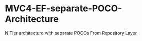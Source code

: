 MVC4-EF-separate-POCO-Architecture
==================================

N Tier architecture with separate POCOs From Repository Layer 
